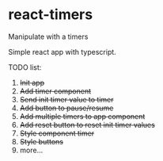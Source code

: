 # react-timers
Manipulate with a timers

Simple react app with typescript.

TODO list:
1. ~~Init app~~
1. ~~Add timer component~~
1. ~~Send init timer value to timer~~
1. ~~Add button to pause/resume~~
1. ~~Add multiple timers to app component~~
1. ~~Add reset button to reset init timer values~~
1. ~~Style component timer~~
1. ~~Style buttons~~
1. more...
